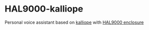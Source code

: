# HAL9000-kalliope
Personal voice assistant based on [kalliope](https://github.com/kalliope-project/kalliope/) with [HAL9000 enclosure](https://www.printables.com/model/218766-hal-9000)
